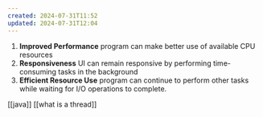 ```yaml
---
created: 2024-07-31T11:52
updated: 2024-07-31T12:04
---
```

1. **Improved Performance** program can make better use of available CPU resources
2. **Responsiveness** UI can remain responsive by performing time-consuming tasks in the background
3. **Efficient Resource Use** program can continue to perform other tasks while waiting for I/O operations to complete. 

[[java]] [[what is a thread]]